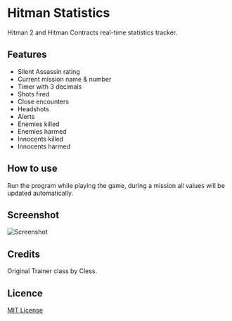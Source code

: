 # Hitman Statistics
Hitman 2 and Hitman Contracts real-time statistics tracker.

## Features
- Silent Assassin rating
- Current mission name & number
- Timer with 3 decimals
- Shots fired
- Close encounters
- Headshots
- Alerts
- Enemies killed
- Enemies harmed
- Innocents killed
- Innocents harmed

## How to use
Run the program while playing the game, during a mission all values will be updated automatically.

## Screenshot
![Screenshot](http://i.imgur.com/jJh3kcj.png "Screenshot")

## Credits
Original Trainer class by Cless.

## Licence
[MIT License](https://github.com/nvillemin/HitmanStatistics/blob/master/LICENSE.txt)

